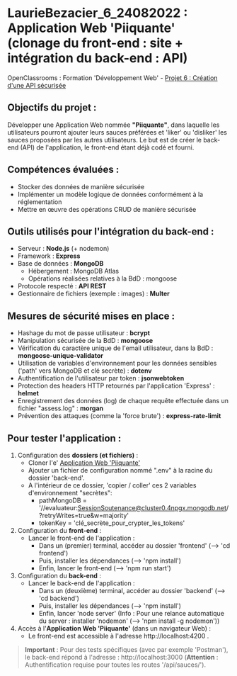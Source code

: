 # LaurieBezacier_6_24082022 : Application Web 'Piiquante' (clonage du front-end : site + intégration du back-end : API)
OpenClassrooms : Formation 'Développement Web' - [Projet 6 : Création d'une API sécurisée](https://openclassrooms.com/fr/paths/185/projects/676/assignment)

## Objectifs du projet :
Développer une Application Web nommée **"Piiquante"**, dans laquelle les utilisateurs pourront ajouter leurs sauces préférées et 'liker' ou 'disliker' les sauces proposées par les autres utilisateurs.
Le but est de créer le back-end (API) de l'application, le front-end étant déjà codé et fourni.

## Compétences évaluées :
- Stocker des données de manière sécurisée
- Implémenter un modèle logique de données conformément à la réglementation
- Mettre en œuvre des opérations CRUD de manière sécurisée

## Outils utilisés pour l'intégration du back-end :
- Serveur : **Node.js** (+ nodemon)
- Framework : **Express**
- Base de données : **MongoDB**
    - Hébergement : MongoDB Atlas
    - Opérations réalisées relatives à la BdD : mongoose
- Protocole respecté : **API REST**
- Gestionnaire de fichiers (exemple : images) : **Multer**

## Mesures de sécurité mises en place :
- Hashage du mot de passe utilisateur : **bcrypt**
- Manipulation sécurisée de la BdD : **mongoose**
- Vérification du caractère unique de l'email utilisateur, dans la BdD : **mongoose-unique-validator**
- Utilisation de variables d'environnement pour les données sensibles ('path' vers MongoDB et clé secrète) : **dotenv**
- Authentification de l'utilisateur par token : **jsonwebtoken**
- Protection des headers HTTP retournés par l'application 'Express' : **helmet**
- Enregistrement des données (log) de chaque requête effectuée dans un fichier "assess.log" : **morgan**
- Prévention des attaques (comme la 'force brute') : **express-rate-limit**

## Pour tester l'application :
1. Configuration des **dossiers (et fichiers)** :
    - Cloner l'e' [Application Web 'Piiquante'](https://github.com/LauryF/LaurieBezacier_6_24082022.git)
    - Ajouter un fichier de configuration nommé ".env" à la racine du dossier 'back-end'. 
    - A l'intérieur de ce dossier, 'copier / coller' ces 2 variables d'environnement "secrètes":
        - pathMongoDB = '//evaluateur:SessionSoutenance@cluster0.4npgx.mongodb.net/?retryWrites=true&w=majority'
        - tokenKey = 'clé_secrète_pour_crypter_les_tokens'
2. Configuration du **front-end** :
    - Lancer le front-end de l'application :
        - Dans un (premier) terminal, accéder au dossier 'frontend' (--> 'cd frontend') 
        - Puis, installer les dépendances (--> 'npm install')
        - Enfin, lancer le front-end (--> 'npm run start')
3. Configuration du **back-end** :
    - Lancer le back-end de l'application :
        - Dans un (deuxième) terminal, accéder au dossier 'backend' (--> 'cd backend')
        - Puis, installer les dépendances (--> 'npm install')
        - Enfin, lancer 'node server' (Info : Pour une relance automatique du server : installer 'nodemon' (--> 'npm install -g nodemon'))
4. Accès à l'**Application Web 'Piiquante'** (dans un navigateur Web) :
    - Le front-end est accessible à l'adresse http://localhost:4200 .

> **Important** : Pour des tests spécifiques (avec par exemple 'Postman'), le back-end répond à l'adresse : http://localhost:3000 (**Attention** : Authentification requise pour toutes les routes '/api/sauces/').